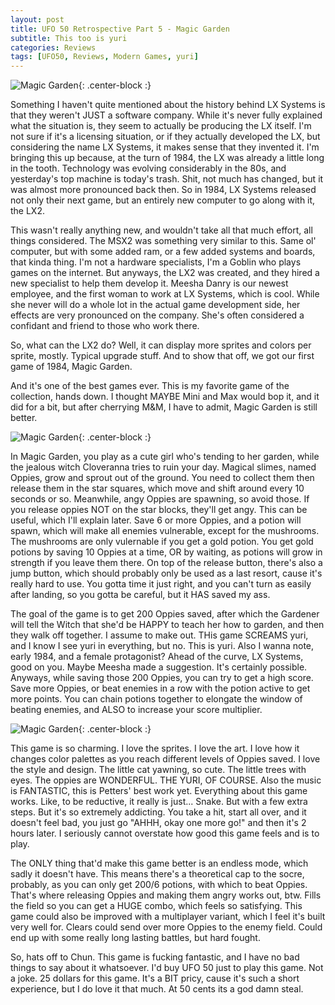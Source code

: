 ```yaml
---
layout: post
title: UFO 50 Retrospective Part 5 - Magic Garden
subtitle: This too is yuri
categories: Reviews
tags: [UFO50, Reviews, Modern Games, yuri]
---
```


![Magic Garden](https://imgur.com/Ez864SS.png){: .center-block :}

Something I haven't quite mentioned about the history behind LX Systems is that they weren't JUST a software company. While it's never fully explained what the situation is, they seem to actually be producing the LX itself. I'm not sure if it's a licensing situation, or if they actually developed the LX, but considering the name LX Systems, it makes sense that they invented it. I'm bringing this up because, at the turn of 1984, the LX was already a little long in the tooth. Technology was evolving considerably in the 80s, and yesterday's top machine is today's trash. Shit, not much has changed, but it was almost more pronounced back then. So in 1984, LX Systems released not only their next game, but an entirely new computer to go along with it, the LX2.

This wasn't really anything new, and wouldn't take all that much effort, all things considered. The MSX2 was something very similar to this. Same ol' computer, but with some added ram, or a few added systems and boards, that kinda thing. I'm not a hardware specialists, I'm a Goblin who plays games on the internet. But anyways, the LX2 was created, and they hired a new specialist to help them develop it. Meesha Danry is our newest employee, and the first woman to work at LX Systems, which is cool. While she never will do a whole lot in the actual game development side, her effects are very pronounced on the company. She's often considered a confidant and friend to those who work there.

So, what can the LX2 do? Well, it can display more sprites and colors per sprite, mostly. Typical upgrade stuff. And to show that off, we got our first game of 1984, Magic Garden.

And it's one of the best games ever. This is my favorite game of the collection, hands down. I thought MAYBE Mini and Max would bop it, and it did for a bit, but after cherrying M&M, I have to admit, Magic Garden is still better.

![Magic Garden](https://imgur.com/4iQuk6N.png){: .center-block :}

In Magic Garden, you play as a cute girl who's tending to her garden, while the jealous witch Cloveranna tries to ruin your day. Magical slimes, named Oppies, grow and sprout out of the ground. You need to collect them then release them in the star squares, which move and shift around every 10 seconds or so. Meanwhile, angy Oppies are spawning, so avoid those. If you release oppies NOT on the star blocks, they'll get angy. This can be useful, which I'll explain later. Save 6 or more Oppies, and a potion will spawn, which will make all enemies vulnerable, except for the mushrooms. The mushrooms are only vulernable if you get a gold potion. You get gold potions by saving 10 Oppies at a time, OR by waiting, as potions will grow in strength if you leave them there. On top of the release button, there's also a jump button, which should probably only be used as a last resort, cause it's really hard to use. You gotta time it just right, and you can't turn as easily after landing, so you gotta be careful, but it HAS saved my ass.

The goal of the game is to get 200 Oppies saved, after which the Gardener will tell the Witch that she'd be HAPPY to teach her how to garden, and then they walk off together. I assume to make out. THis game SCREAMS yuri, and I know I see yuri in everything, but no. This is yuri. Also I wanna note, early 1984, and a female protagonist? Ahead of the curve, LX Systems, good on you. Maybe Meesha made a suggestion. It's certainly possible. Anyways, while saving those 200 Oppies, you can try to get a high score. Save more Oppies, or beat enemies in a row with the potion active to get more points. You can chain potions together to elongate the window of beating enemies, and ALSO to increase your score multiplier.

![Magic Garden](https://imgur.com/RmBsytE.png){: .center-block :}

This game is so charming. I love the sprites. I love the art. I love how it changes color palettes as you reach different levels of Oppies saved. I love the style and design. The little cat yawning, so cute. The little trees with eyes. The oppies are WONDERFUL. THE YURI, OF COURSE. Also the music is FANTASTIC, this is Petters' best work yet. Everything about this game works. Like, to be reductive, it really is just... Snake. But with a few extra steps. But it's so extremely addicting. You take a hit, start all over, and it doesn't feel bad, you just go "AHHH, okay one more go!" and then it's 2 hours later. I seriously cannot overstate how good this game feels and is to play.

The ONLY thing that'd make this game better is an endless mode, which sadly it doesn't have. This means there's a theoretical cap to the socre, probably, as you can only get 200/6 potions, with which to beat Oppies. That's where releasing Oppies and making them angry works out, btw. Fills the field so you can get a HUGE combo, which feels so satisfying. This game could also be improved with a multiplayer variant, which I feel it's built very well for. Clears could send over more Oppies to the enemy field. Could end up with some really long lasting battles, but hard fought.

So, hats off to Chun. This game is fucking fantastic, and I have no bad things to say about it whatsoever. I'd buy UFO 50 just to play this game. Not a joke. 25 dollars for this game. It's a BIT pricy, cause it's such a short experience, but I do love it that much. At 50 cents its a god damn steal.